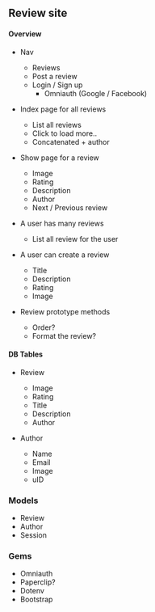## Review site

#### Overview
- Nav
  - Reviews
  - Post a review
  - Login / Sign up
    - Omniauth (Google / Facebook)
  
- Index page for all reviews
  - List all reviews
  - Click to load more..
  - Concatenated + author
  
- Show page for a review
  - Image
  - Rating
  - Description
  - Author
  - Next / Previous review

- A user has many reviews
  - List all review for the user
  
- A user can create a review
  - Title
  - Description
  - Rating
  - Image

- Review prototype methods
  - Order?
  - Format the review?
  
#### DB Tables
- Review
  - Image
  - Rating
  - Title
  - Description
  - Author
  
- Author
  - Name
  - Email
  - Image
  - uID
  
### Models
- Review
- Author
- Session

### Gems
- Omniauth
- Paperclip?
- Dotenv
- Bootstrap